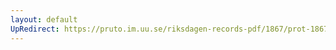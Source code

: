 ```yaml
---
layout: default
UpRedirect: https://pruto.im.uu.se/riksdagen-records-pdf/1867/prot-1867--fk--416/prot-1867--fk--416_057.pdf
---
```

